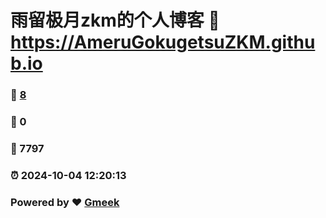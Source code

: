 # 雨留极月zkm的个人博客 :link: https://AmeruGokugetsuZKM.github.io 
### :page_facing_up: [8](https://AmeruGokugetsuZKM.github.io/tag.html) 
### :speech_balloon: 0 
### :hibiscus: 7797 
### :alarm_clock: 2024-10-04 12:20:13 
### Powered by :heart: [Gmeek](https://github.com/Meekdai/Gmeek)
